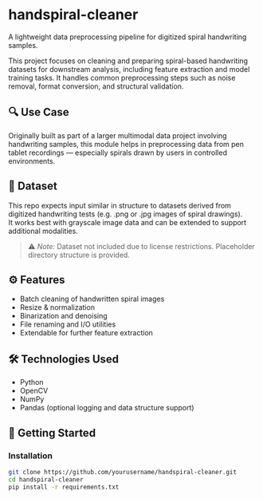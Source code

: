 
# handspiral-cleaner

A lightweight data preprocessing pipeline for digitized spiral handwriting samples.

This project focuses on cleaning and preparing spiral-based handwriting datasets for downstream analysis, including feature extraction and model training tasks. It handles common preprocessing steps such as noise removal, format conversion, and structural validation.

## 🔍 Use Case

Originally built as part of a larger multimodal data project involving handwriting samples, this module helps in preprocessing data from pen tablet recordings — especially spirals drawn by users in controlled environments.

## 📁 Dataset

This repo expects input similar in structure to datasets derived from digitized handwriting tests (e.g. .png or .jpg images of spiral drawings).  
It works best with grayscale image data and can be extended to support additional modalities.

> ⚠️ *Note:* Dataset not included due to license restrictions. Placeholder directory structure is provided.

## ⚙️ Features

- Batch cleaning of handwritten spiral images
- Resize & normalization
- Binarization and denoising
- File renaming and I/O utilities
- Extendable for further feature extraction

## 🛠️ Technologies Used

- Python
- OpenCV
- NumPy
- Pandas (optional logging and data structure support)

## 🚀 Getting Started

### Installation

```bash
git clone https://github.com/yourusername/handspiral-cleaner.git
cd handspiral-cleaner
pip install -r requirements.txt
